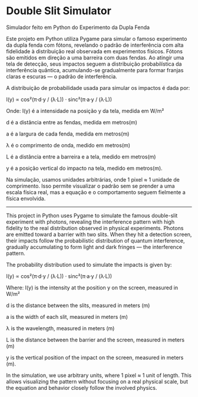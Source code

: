 # Double Slit Simulator
Simulador feito em Python do Experimento da Dupla Fenda


Este projeto em Python utiliza Pygame para simular o famoso experimento da dupla fenda com fótons, revelando o padrão de interferência com alta fidelidade à distribuição real observada em experimentos físicos.
Fótons são emitidos em direção a uma barreira com duas fendas. Ao atingir uma tela de detecção, seus impactos seguem a distribuição probabilística da interferência quântica, acumulando-se gradualmente para formar franjas claras e escuras — o padrão de interferência.

A distribuição de probabilidade usada para simular os impactos é dada por:

I(y) ∝ cos²(π·d·y / (λ·L)) · sinc²(π·a·y / (λ·L))

Onde:
I(y) é a intensidade na posição y da tela, medida em W/m²

d é a distância entre as fendas, medida em metros(m)

a é a largura de cada fenda, medida em metros(m)

λ é o comprimento de onda, medido em metros(m)

L é a distância entre a barreira e a tela, medido em metros(m)

y é a posição vertical do impacto na tela, medido em metros(m).

Na simulação, usamos unidades arbitrárias, onde 1 pixel ≈ 1 unidade de comprimento. Isso permite visualizar o padrão sem se prender a uma escala física real, mas a equação e o comportamento seguem fielmente a física envolvida.


-------------------------------------------------------------------------------------------------------------------------------------------------------------------------------------------

This project in Python uses Pygame to simulate the famous double-slit experiment with photons, revealing the interference pattern with high fidelity to the real distribution observed in physical experiments. Photons are emitted toward a barrier with two slits. When they hit a detection screen, their impacts follow the probabilistic distribution of quantum interference, gradually accumulating to form light and dark fringes — the interference pattern.

The probability distribution used to simulate the impacts is given by:

I(y) ∝ cos²(π·d·y / (λ·L)) · sinc²(π·a·y / (λ·L))

Where:
I(y) is the intensity at the position y on the screen, measured in W/m²

d is the distance between the slits, measured in meters (m)

a is the width of each slit, measured in meters (m)

λ is the wavelength, measured in meters (m)

L is the distance between the barrier and the screen, measured in meters (m)

y is the vertical position of the impact on the screen, measured in meters (m).

In the simulation, we use arbitrary units, where 1 pixel ≈ 1 unit of length. This allows visualizing the pattern without focusing on a real physical scale, but the equation and behavior closely follow the involved physics.

